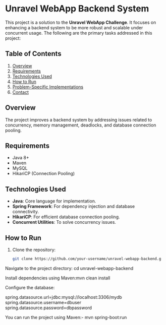 # Unravel WebApp Backend System

This project is a solution to the **Unravel WebApp Challenge**. It focuses on enhancing a backend system to be more robust and scalable under concurrent usage. The following are the primary tasks addressed in this project:

## Table of Contents
1. [Overview](#overview)
2. [Requirements](#requirements)
3. [Technologies Used](#technologies-used)
4. [How to Run](#how-to-run)
5. [Problem-Specific Implementations](#problem-specific-implementations)
6. [Contact](#contact)

## Overview
The project improves a backend system by addressing issues related to concurrency, memory management, deadlocks, and database connection pooling.

## Requirements
- Java 8+
- Maven
- MySQL
- HikariCP (Connection Pooling)

## Technologies Used
- **Java**: Core language for implementation.
- **Spring Framework**: For dependency injection and database connectivity.
- **HikariCP**: For efficient database connection pooling.
- **Concurrent Utilities**: To solve concurrency issues.

## How to Run
1. Clone the repository:
   ```bash
   git clone https://github.com/your-username/unravel-webapp-backend.git

Navigate to the project directory:
cd unravel-webapp-backend

Install dependencies using Maven:mvn clean install

Configure the database:

spring.datasource.url=jdbc:mysql://localhost:3306/mydb
spring.datasource.username=dbuser
spring.datasource.password=dbpassword

You can run the project using Maven:-  mvn spring-boot:run
